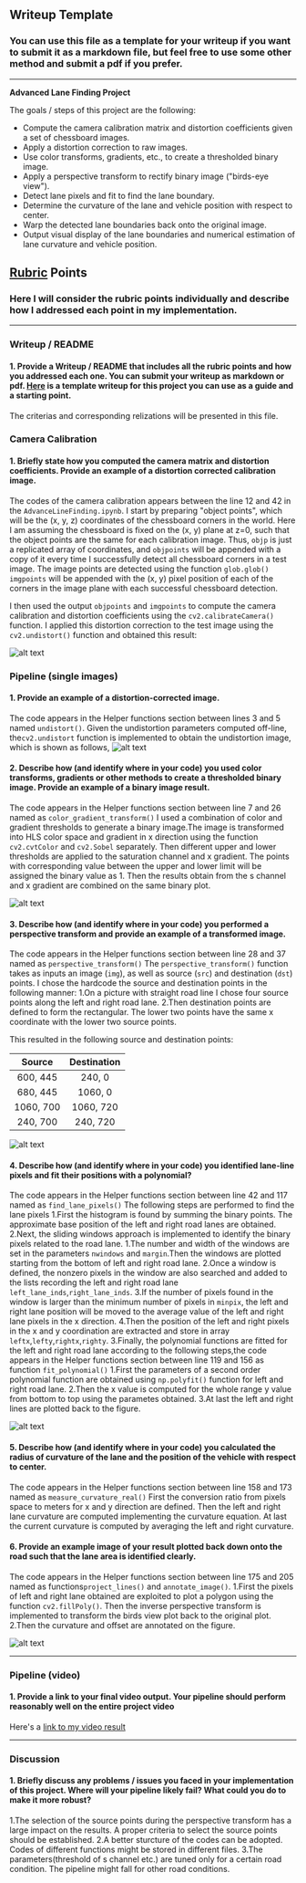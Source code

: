 ## Writeup Template

### You can use this file as a template for your writeup if you want to submit it as a markdown file, but feel free to use some other method and submit a pdf if you prefer.

---

**Advanced Lane Finding Project**

The goals / steps of this project are the following:

* Compute the camera calibration matrix and distortion coefficients given a set of chessboard images.
* Apply a distortion correction to raw images.
* Use color transforms, gradients, etc., to create a thresholded binary image.
* Apply a perspective transform to rectify binary image ("birds-eye view").
* Detect lane pixels and fit to find the lane boundary.
* Determine the curvature of the lane and vehicle position with respect to center.
* Warp the detected lane boundaries back onto the original image.
* Output visual display of the lane boundaries and numerical estimation of lane curvature and vehicle position.

[//]: # (Image References)

[image1]: ./output_images/ChessboardUndistortion.jpg "Undistorted chessboard image"
[image2]: ./output_images/RoadImageUndistortion.jpg "Undistorted road image"
[image3]: ./output_images/BinaryTransformed.jpg "Binary transformed road image"
[image4]: ./output_images/PerspectiveTransformed.jpg "Perspective transformed"
[image5]: ./output_images/PolynomialFitted.jpg "Polynomial fitted"
[image6]: ./output_images/ImageAnnotated.jpg "Image annotated"
[video1]: ./project_video.mp4 "Video"

## [Rubric](https://review.udacity.com/#!/rubrics/571/view) Points

### Here I will consider the rubric points individually and describe how I addressed each point in my implementation.  

---

### Writeup / README

#### 1. Provide a Writeup / README that includes all the rubric points and how you addressed each one.  You can submit your writeup as markdown or pdf.  [Here](https://github.com/udacity/CarND-Advanced-Lane-Lines/blob/master/writeup_template.md) is a template writeup for this project you can use as a guide and a starting point.  

The criterias and corresponding relizations will be presented in this file.

### Camera Calibration

#### 1. Briefly state how you computed the camera matrix and distortion coefficients. Provide an example of a distortion corrected calibration image.  

The codes of the camera calibration appears between the line 12 and 42 in the `AdvanceLineFinding.ipynb`. 
I start by preparing "object points", which will be the (x, y, z) coordinates of the chessboard corners in the world. Here I am assuming the chessboard is fixed on the (x, y) plane at z=0, such that the object points are the same for each calibration image.  Thus, `objp` is just a replicated array of coordinates, and `objpoints` will be appended with a copy of it every time I successfully detect all chessboard corners in a test image. The image points are detected using the function `glob.glob()`  `imgpoints` will be appended with the (x, y) pixel position of each of the corners in the image plane with each successful chessboard detection.  

I then used the output `objpoints` and `imgpoints` to compute the camera calibration and distortion coefficients using the `cv2.calibrateCamera()` function.  I applied this distortion correction to the test image using the `cv2.undistort()` function and obtained this result: 

![alt text][image1]


### Pipeline (single images)

#### 1. Provide an example of a distortion-corrected image.

The code appears in the Helper functions section between lines 3 and 5 named `undistort()`.
Given the undistortion parameters computed off-line, the`cv2.undistort` function is implemented to obtain the undistortion image, which is shown as follows,
![alt text][image2]

#### 2. Describe how (and identify where in your code) you used color transforms, gradients or other methods to create a thresholded binary image.  Provide an example of a binary image result.

The code appears in the Helper functions section between line 7 and 26 named as `color_gradient_transform()`
I used a combination of color and gradient thresholds to generate a binary image.The image is transformed into HLS color space and gradient in x direction using the function `cv2.cvtColor` and `cv2.Sobel` separately. Then different upper and lower thresholds are applied to the saturation channel and x gradient. The points with corresponding value between the upper and lower limit will be assigned the binary value as 1. Then the results obtain from the s channel and x gradient are combined on the same binary plot.

![alt text][image3]

#### 3. Describe how (and identify where in your code) you performed a perspective transform and provide an example of a transformed image.

The code appears in the Helper functions section between line 28 and 37 named as `perspective_transform()`
The `perspective_transform()` function takes as inputs an image (`img`), as well as source (`src`) and destination (`dst`) points.  I chose the hardcode the source and destination points in the following manner:
  1.On a picture with straight road line I chose four source points along the left and right road lane.
  2.Then destination points are defined to form the rectangular. The lower two points have the same x coordinate with the lower two source points.

This resulted in the following source and destination points:

| Source        | Destination   | 
|:-------------:|:-------------:| 
| 600, 445      | 240, 0        | 
| 680, 445      | 1060, 0      |
| 1060, 700     | 1060, 720      |
| 240, 700      | 240, 720       |

![alt text][image4]

#### 4. Describe how (and identify where in your code) you identified lane-line pixels and fit their positions with a polynomial?

The code appears in the Helper functions section between line 42 and 117 named as `find_lane_pixels()`
The following steps are performed to find the lane pixels
1.First the histogram is found by summing the binary points. The approximate base position of the left and right road lanes are obtained.
2.Next, the sliding windows approach is implemented to identify the binary pixels related to the road lane.
  1.The number and width of the windows are set in the parameters `nwindows` and `margin`.Then the windows are plotted starting from the bottom of left and right road lane.
  2.Once a window is defined, the nonzero pixels in the window are also searched and added to the lists recording the left and right road lane `left_lane_inds`,`right_lane_inds`.
  3.If the number of pixels found in the window is larger than the minimum number of pixels in `minpix`, the left and right lane position will be moved to the average value of the left and right lane pixels in the x direction.
  4.Then the position of the left and right pixels in the x and y coordination are extracted and store in array `leftx`,`lefty`,`rightx`,`righty`.
3.Finally, the polynomial functions are fitted for the left and right road lane according to the following steps,the code appears in the Helper functions section between line 119 and 156 as function `fit_polynomial()`
  1.First the parameters of a second order polynomial function are obtained using `np.polyfit()` function for left and right road lane.
  2.Then the x value is computed for the whole range y value from bottom to top using the parametes obtained.
  3.At last the left and right lines are plotted back to the figure.

![alt text][image5]

#### 5. Describe how (and identify where in your code) you calculated the radius of curvature of the lane and the position of the vehicle with respect to center.

The code appears in the Helper functions section between line 158 and 173 named as `measure_curvature_real()`
First the conversion ratio from pixels space to meters for x and y direction are defined. Then the left and right lane curvature are computed implementing the curvature equation. At last the current curvature is computed by averaging the left and right curvature.

#### 6. Provide an example image of your result plotted back down onto the road such that the lane area is identified clearly.

The code appears in the Helper functions section between line 175 and 205 named as functions`project_lines()` and `annotate_image()`.
1.First the pixels of left and right lane obtained are exploited to plot a polygon using the function `cv2.fillPoly()`. Then the inverse perspective transform is implemented to transform the birds view plot back to the original plot.
2.Then the curvature and offset are annotated on the figure.


![alt text][image6]

---

### Pipeline (video)

#### 1. Provide a link to your final video output.  Your pipeline should perform reasonably well on the entire project video 

Here's a [link to my video result](./output_images/ProjectLines.mp4)

---

### Discussion

#### 1. Briefly discuss any problems / issues you faced in your implementation of this project.  Where will your pipeline likely fail?  What could you do to make it more robust?

1.The selection of the source points during the perspective transform has a large impact on the results. A proper criteria to select the source points should be established.
2.A better sturcture of the codes can be adopted. Codes of different functions might be stored in different files.
3.The parameters(threshold of s channel etc.) are tuned only for a certain road condition. The pipeline might fall for other road conditions.
